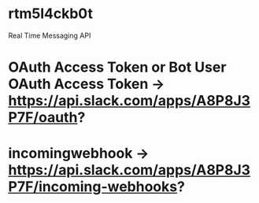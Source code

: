 # rtm5l4ckb0t
Real Time Messaging API
# OAuth Access Token or Bot User OAuth Access Token -> https://api.slack.com/apps/A8P8J3P7F/oauth?
# incomingwebhook -> https://api.slack.com/apps/A8P8J3P7F/incoming-webhooks?